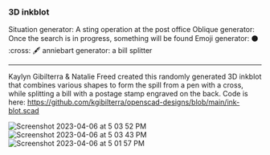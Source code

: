 ### 3D inkblot
Situation generator: A sting operation at the post office Oblique generator: Once the search is in progress, something will be found Emoji generator: :black_circle:️ :cross: :fountain_pen: anniebart generator: a bill splitter  ---  Kaylyn Gibilterra & Natalie Freed created this randomly generated 3D inkblot that combines various shapes to form the spill from a pen with a cross, while splitting a bill with a postage stamp engraved on the back. Code is here: https://github.com/kgibilterra/openscad-designs/blob/main/ink-blot.scad  ![Screenshot 2023-04-06 at 5 03 52 PM](https://user-images.githubusercontent.com/3459425/230664252-5ef899f7-87e4-4f2a-80e6-118774d9cada.png) ![Screenshot 2023-04-06 at 5 03 43 PM](https://user-images.githubusercontent.com/3459425/230664253-d91b6493-07bc-46ff-8d86-284f49c01df0.png) ![Screenshot 2023-04-06 at 5 01 57 PM](https://user-images.githubusercontent.com/3459425/230664254-b09c9023-3273-4b77-bbca-935785af7ba2.png) 
